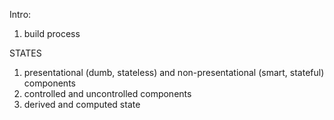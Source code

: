Intro:

1. build process

STATES

1. presentational (dumb, stateless) and non-presentational (smart, stateful) components
2. controlled and uncontrolled components
3. derived and computed state
